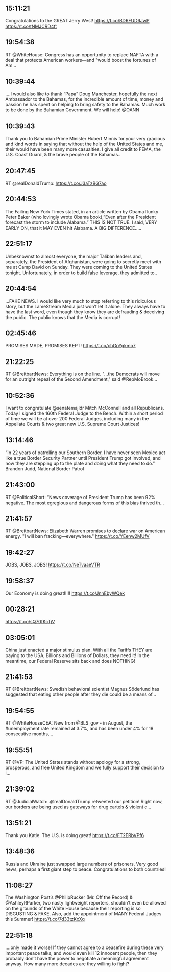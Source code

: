 ## 15:11:21
Congratulations to the GREAT Jerry West! https://t.co/BD6FUD6JwP https://t.co/tNMJCRD4ft
## 19:54:38
RT @WhiteHouse: Congress has an opportunity to replace NAFTA with a deal that protects American workers—and "would boost the fortunes of Am…
## 10:39:44
....I would also like to thank “Papa” Doug Manchester, hopefully the next Ambassador to the Bahamas, for the incredible amount of time, money and passion he has spent on helping to bring safety to the Bahamas. Much work to be done by the Bahamian Government. We will help! @OANN
## 10:39:43
Thank you to Bahamian Prime Minister Hubert Minnis for your very gracious and kind words in saying that without the help of the United States and me, their would have been many more casualties. I give all credit to FEMA, the U.S. Coast Guard, &amp; the brave people of the Bahamas..
## 20:47:45
RT @realDonaldTrump: https://t.co/J3aTzBG7ao
## 20:44:53
The Failing New York Times stated, in an article written by Obama flunky Peter Baker (who lovingly wrote Obama book),”Even after the President forecast the storm to include Alabama.” THIS IS NOT TRUE. I said, VERY EARLY ON, that it MAY EVEN hit Alabama. A BIG DIFFERENCE.....
## 22:51:17
Unbeknownst to almost everyone, the major Taliban leaders and, separately, the President of Afghanistan, were going to secretly meet with me at Camp David on Sunday. They were coming to the United States tonight. Unfortunately, in order to build false leverage, they admitted to..
## 20:44:54
...FAKE NEWS. I would like very much to stop referring to this ridiculous story, but the LameStream Media just won’t let it alone. They always have to have the last word, even though they know they are defrauding &amp; deceiving the public. The public knows that the Media is corrupt!
## 02:45:46
PROMISES MADE, PROMISES KEPT! https://t.co/chGpYgkmo7
## 21:22:25
RT @BreitbartNews: Everything is on the line. "...the Democrats will move for an outright repeal of the Second Amendment," said @RepMoBrook…
## 10:52:36
I want to congratulate @senatemajldr Mitch McConnell and all Republicans. Today I signed the 160th Federal Judge to the Bench. Within a short period of time we will be at over 200 Federal Judges, including many in the Appellate Courts &amp; two great new U.S. Supreme Court Justices!
## 13:14:46
“In 22 years of patrolling our Southern Border, I have never seen Mexico act like a true Border Security Partner until President Trump got involved, and now they are stepping up to the plate and doing what they need to do.” Brandon Judd, National Border Patrol
## 21:43:00
RT @PoliticalShort: “News coverage of President Trump has been 92% negative. The most egregious and dangerous forms of this bias thrived th…
## 21:41:57
RT @BreitbartNews: Elizabeth Warren promises to declare war on American energy. 
"I will ban fracking—everywhere." https://t.co/YEenw2MUfV
## 19:42:27
JOBS, JOBS, JOBS! https://t.co/NeTvaaeVTR
## 19:58:37
Our Economy is doing great!!!!! https://t.co/JnnEbyWQek
## 00:28:21
https://t.co/sQ70fKcTjV
## 03:05:01
China just enacted a major stimulus plan. With all the Tariffs THEY are paying to the USA, Billions and Billions of Dollars, they need it! In the meantime, our Federal Reserve sits back and does NOTHING!
## 21:41:53
RT @BreitbartNews: Swedish behavioral scientist Magnus Söderlund has suggested that eating other people after they die could be a means of…
## 19:54:55
RT @WhiteHouseCEA: New from @BLS_gov - in August, the #unemployment rate remained at 3.7%, and has been under 4% for 18 consecutive months,…
## 19:55:51
RT @VP: The United States stands without apology for a strong, prosperous, and free United Kingdom and we fully support their decision to l…
## 21:39:02
RT @JudicialWatch: .@realDonaldTrump retweeted our petition! Right now, our borders are being used as gateways for drug cartels &amp; violent c…
## 13:51:21
Thank you Katie. The U.S. is doing great! https://t.co/FT2ERbVPf6
## 13:48:36
Russia and Ukraine just swapped large numbers of prisoners. Very good news, perhaps a first giant step to peace. Congratulations to both countries!
## 11:08:27
The Washington Post’s @PhilipRucker (Mr. Off the Record) &amp; @AshleyRParker, two nasty lightweight reporters, shouldn’t even be allowed on the grounds of the White House because their reporting is so DISGUSTING &amp; FAKE. Also, add the appointment of MANY Federal Judges this Summer! https://t.co/7d33tzKxXq
## 22:51:18
....only made it worse! If they cannot agree to a ceasefire during these very important peace talks, and would even kill 12 innocent people, then they probably don’t have the power to negotiate a meaningful agreement anyway. How many more decades are they willing to fight?
